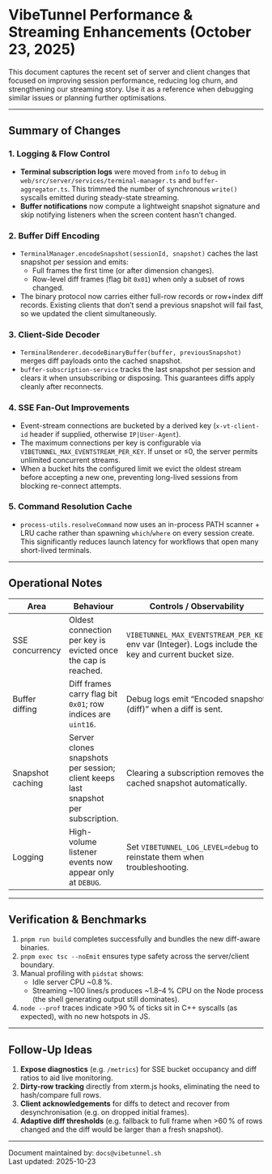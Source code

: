 # VibeTunnel Performance & Streaming Enhancements (October 23, 2025)

This document captures the recent set of server and client changes that focused on improving session performance, reducing log churn, and strengthening our streaming story. Use it as a reference when debugging similar issues or planning further optimisations.

---

## Summary of Changes

### 1. Logging & Flow Control
- **Terminal subscription logs** were moved from `info` to `debug` in `web/src/server/services/terminal-manager.ts` and `buffer-aggregator.ts`. This trimmed the number of synchronous `write()` syscalls emitted during steady-state streaming.
- **Buffer notifications** now compute a lightweight snapshot signature and skip notifying listeners when the screen content hasn’t changed.

### 2. Buffer Diff Encoding
- `TerminalManager.encodeSnapshot(sessionId, snapshot)` caches the last snapshot per session and emits:
  - Full frames the first time (or after dimension changes).
  - Row-level diff frames (flag bit `0x01`) when only a subset of rows changed.
- The binary protocol now carries either full-row records or row+index diff records. Existing clients that don’t send a previous snapshot will fail fast, so we updated the client simultaneously.

### 3. Client-Side Decoder
- `TerminalRenderer.decodeBinaryBuffer(buffer, previousSnapshot)` merges diff payloads onto the cached snapshot.
- `buffer-subscription-service` tracks the last snapshot per session and clears it when unsubscribing or disposing. This guarantees diffs apply cleanly after reconnects.

### 4. SSE Fan-Out Improvements
- Event-stream connections are bucketed by a derived key (`x-vt-client-id` header if supplied, otherwise `IP|User-Agent`).
- The maximum connections per key is configurable via `VIBETUNNEL_MAX_EVENTSTREAM_PER_KEY`. If unset or ≤0, the server permits unlimited concurrent streams.
- When a bucket hits the configured limit we evict the oldest stream before accepting a new one, preventing long-lived sessions from blocking re-connect attempts.

### 5. Command Resolution Cache
- `process-utils.resolveCommand` now uses an in-process PATH scanner + LRU cache rather than spawning `which`/`where` on every session create. This significantly reduces launch latency for workflows that open many short-lived terminals.

---

## Operational Notes

| Area | Behaviour | Controls / Observability |
|------|-----------|--------------------------|
| SSE concurrency | Oldest connection per key is evicted once the cap is reached. | `VIBETUNNEL_MAX_EVENTSTREAM_PER_KEY` env var (Integer). Logs include the key and current bucket size. |
| Buffer diffing | Diff frames carry flag bit `0x01`; row indices are `uint16`. | Debug logs emit “Encoded snapshot (diff)” when a diff is sent. |
| Snapshot caching | Server clones snapshots per session; client keeps last snapshot per subscription. | Clearing a subscription removes the cached snapshot automatically. |
| Logging | High-volume listener events now appear only at `DEBUG`. | Set `VIBETUNNEL_LOG_LEVEL=debug` to reinstate them when troubleshooting. |

---

## Verification & Benchmarks

1. `pnpm run build` completes successfully and bundles the new diff-aware binaries.
2. `pnpm exec tsc --noEmit` ensures type safety across the server/client boundary.
3. Manual profiling with `pidstat` shows:
   - Idle server CPU ~0.8 %.
   - Streaming ~100 lines/s produces ~1.8–4 % CPU on the Node process (the shell generating output still dominates).
4. `node --prof` traces indicate >90 % of ticks sit in C++ syscalls (as expected), with no new hotspots in JS.

---

## Follow-Up Ideas

1. **Expose diagnostics** (e.g. `/metrics`) for SSE bucket occupancy and diff ratios to aid live monitoring.
2. **Dirty-row tracking** directly from xterm.js hooks, eliminating the need to hash/compare full rows.
3. **Client acknowledgements** for diffs to detect and recover from desynchronisation (e.g. on dropped initial frames).
4. **Adaptive diff thresholds** (e.g. fallback to full frame when >60 % of rows changed and the diff would be larger than a fresh snapshot).

---

Document maintained by: `docs@vibetunnel.sh`  
Last updated: 2025-10-23
